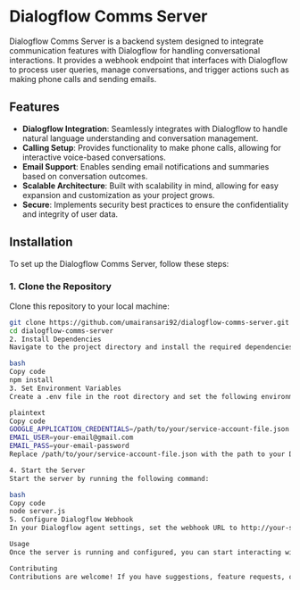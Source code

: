 # Dialogflow Comms Server

Dialogflow Comms Server is a backend system designed to integrate communication features with Dialogflow for handling conversational interactions. It provides a webhook endpoint that interfaces with Dialogflow to process user queries, manage conversations, and trigger actions such as making phone calls and sending emails.

## Features

- **Dialogflow Integration**: Seamlessly integrates with Dialogflow to handle natural language understanding and conversation management.
- **Calling Setup**: Provides functionality to make phone calls, allowing for interactive voice-based conversations.
- **Email Support**: Enables sending email notifications and summaries based on conversation outcomes.
- **Scalable Architecture**: Built with scalability in mind, allowing for easy expansion and customization as your project grows.
- **Secure**: Implements security best practices to ensure the confidentiality and integrity of user data.

## Installation

To set up the Dialogflow Comms Server, follow these steps:

### 1. Clone the Repository

Clone this repository to your local machine:

```bash
git clone https://github.com/umairansari92/dialogflow-comms-server.git
cd dialogflow-comms-server
2. Install Dependencies
Navigate to the project directory and install the required dependencies:

bash
Copy code
npm install
3. Set Environment Variables
Create a .env file in the root directory and set the following environment variables:

plaintext
Copy code
GOOGLE_APPLICATION_CREDENTIALS=/path/to/your/service-account-file.json
EMAIL_USER=your-email@gmail.com
EMAIL_PASS=your-email-password
Replace /path/to/your/service-account-file.json with the path to your Dialogflow service account JSON file, and your-email@gmail.com and your-email-password with your Gmail credentials for sending emails.

4. Start the Server
Start the server by running the following command:

bash
Copy code
node server.js
5. Configure Dialogflow Webhook
In your Dialogflow agent settings, set the webhook URL to http://your-server-url/webhook.

Usage
Once the server is running and configured, you can start interacting with your Dialogflow agent using natural language queries. The server will handle the communication with Dialogflow and execute actions such as making phone calls or sending emails based on conversation outcomes.

Contributing
Contributions are welcome! If you have suggestions, feature requests, or bug reports, please open an issue or create a pull request.
